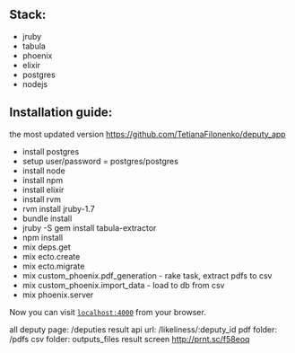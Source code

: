 
## Stack:
* jruby
* tabula
* phoenix
* elixir
* postgres
* nodejs

## Installation guide:
<!-- Docker in progress -->
<!-- Docker version 17.03.1-ce, build c6d412e -->
the most updated version
https://github.com/TetianaFilonenko/deputy_app


* install postgres
* setup user/password = postgres/postgres
* install node
* install npm
* install elixir
* install rvm
* rvm install jruby-1.7
* bundle install
* jruby -S gem install tabula-extractor
* npm install
* mix deps.get
* mix ecto.create
* mix ecto.migrate
* mix custom_phoenix.pdf_generation - rake task, extract pdfs to csv
* mix custom_phoenix.import_data - load to db from csv
* mix phoenix.server

Now you can visit [`localhost:4000`](http://localhost:4000) from your browser.

all deputy page: /deputies
result api url: /likeliness/:deputy_id
pdf folder: /pdfs
csv folder: outputs_files
result screen http://prnt.sc/f58eoq 
